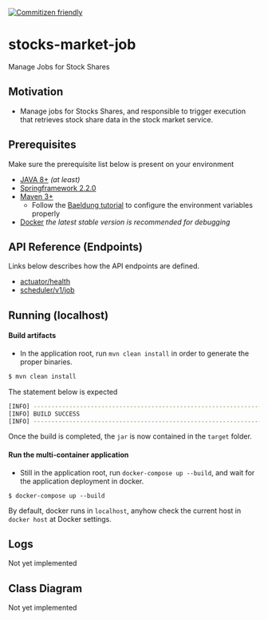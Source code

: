 [![Commitizen friendly](https://img.shields.io/badge/commitizen-friendly-brightgreen.svg)](http://commitizen.github.io/cz-cli/)

# stocks-market-job
Manage Jobs for Stock Shares

## Motivation

- Manage jobs for Stocks Shares, and responsible to trigger execution that retrieves stock share data in the stock 
market service.

## Prerequisites

Make sure the prerequisite list below is present on your environment
    
- [JAVA 8+](https://www.java.com/en/download/) _(at least)_
- [Springframework 2.2.0](https://spring.io/)
- [Maven 3+](https://maven.apache.org/)
    - Follow the [Baeldung tutorial](https://www.baeldung.com/install-maven-on-windows-linux-mac) to configure the 
    environment variables properly 
- [Docker](https://www.docker.com/) _the latest stable version is recommended for debugging_

## API Reference (Endpoints)

Links below describes how the API endpoints are defined.

- [actuator/health](docs/actuator-health.md)
- [scheduler/v1/job](docs/scheduler.md)

## Running (localhost)

#### Build artifacts

- In the application root, run `mvn clean install` in order to generate the proper binaries. 

```bash
$ mvn clean install
```

The statement below is expected
```bash
[INFO] ------------------------------------------------------------------------
[INFO] BUILD SUCCESS
[INFO] ------------------------------------------------------------------------
```

Once the build is completed, the `jar` is now contained in the `target` folder.

#### Run the multi-container application

- Still in the application root, run `docker-compose up --build`, and wait for the application deployment in docker.

```
$ docker-compose up --build
```
 
By default, docker runs in `localhost`, anyhow check the current host in `docker host` at Docker settings.

## Logs

Not yet implemented

## Class Diagram

Not yet implemented
